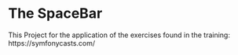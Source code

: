 <h1>The SpaceBar</h1>
<p>This Project for the application of the exercises found in the training: https://symfonycasts.com/</p>